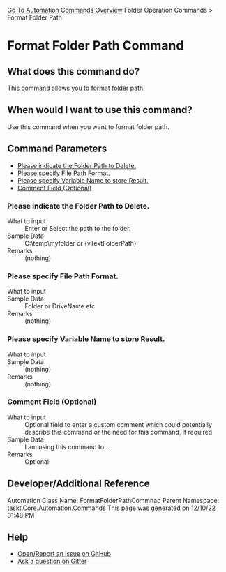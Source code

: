 <!--TITLE: Format Folder Path Command -->
<!-- SUBTITLE: a command in the Folder Operation Commands group. -->
[Go To Automation Commands Overview](/automation-commands.md)
Folder Operation Commands &gt; Format Folder Path


# Format Folder Path Command


## What does this command do?
This command allows you to format folder path.


## When would I want to use this command?
Use this command when you want to format folder path.


## Command Parameters
- [Please indicate the Folder Path to Delete.](#param_0)
- [Please specify File Path Format.](#param_1)
- [Please specify Variable Name to store Result.](#param_2)
- [Comment Field (Optional)](#param_3)


<a id="param_0"></a>
### Please indicate the Folder Path to Delete.


<dl>
<dt>What to input</dt><dd>Enter or Select the path to the folder.</dd>
<dt>Sample Data</dt><dd>C:\temp\myfolder or {vTextFolderPath}</dd>
<dt>Remarks</dt><dd>(nothing)</dd>
</dl>




<a id="param_1"></a>
### Please specify File Path Format.


<dl>
<dt>What to input</dt><dd></dd>
<dt>Sample Data</dt><dd>Folder or DriveName etc</dd>
<dt>Remarks</dt><dd>(nothing)</dd>
</dl>




<a id="param_2"></a>
### Please specify Variable Name to store Result.


<dl>
<dt>What to input</dt><dd></dd>
<dt>Sample Data</dt><dd>(nothing)</dd>
<dt>Remarks</dt><dd>(nothing)</dd>
</dl>




<a id="param_3"></a>
### Comment Field (Optional)


<dl>
<dt>What to input</dt><dd>Optional field to enter a custom comment which could potentially describe this command or the need for this command, if required</dd>
<dt>Sample Data</dt><dd>I am using this command to ...</dd>
<dt>Remarks</dt><dd>Optional</dd>
</dl>




## Developer/Additional Reference
Automation Class Name: FormatFolderPathCommnad
Parent Namespace: taskt.Core.Automation.Commands
This page was generated on 12/10/22 01:48 PM


## Help
- [Open/Report an issue on GitHub](https://github.com/rcktrncn/taskt/issues/new)
- [Ask a question on Gitter](https://gitter.im/taskt-rpa/Lobby)
